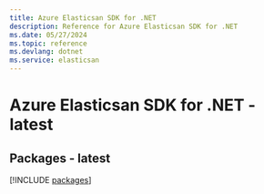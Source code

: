 ```yaml
---
title: Azure Elasticsan SDK for .NET
description: Reference for Azure Elasticsan SDK for .NET
ms.date: 05/27/2024
ms.topic: reference
ms.devlang: dotnet
ms.service: elasticsan
---
```

# Azure Elasticsan SDK for .NET - latest
## Packages - latest
[!INCLUDE [packages](elasticsan-index.md)]